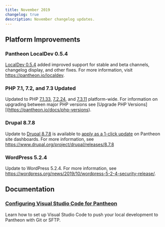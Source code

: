 ```yaml
---
title: November 2019
changelog: true
description: November changelog updates.
---
```

## Platform Improvements
### Pantheon LocalDev 0.5.4
[LocalDev 0.5.4](https://pantheon.io/localdev) added improved support for stable and beta channels, changelog display, and other fixes. For more information, visit https://pantheon.io/localdev.

<!-- excerpt -->

### PHP 7.1, 7.2, and 7.3 Updated
Updated to PHP [7.1.33](https://www.php.net/ChangeLog-7.php#7.1.33), [7.2.24](https://www.php.net/ChangeLog-7.php#7.2.24), and [7.3.11](https://www.php.net/ChangeLog-7.php#7.3.11) platform-wide. For information on upgrading between major PHP versions see [Upgrade PHP Versions][(https://pantheon.io/docs/php-versions).

### Drupal 8.7.8
Update to [Drupal 8.7.8](https://www.drupal.org/project/drupal/releases/8.7.8) is available to [apply as a 1-click update](/core-updates/) on Pantheon site dashboards.  For more information, see https://www.drupal.org/project/drupal/releases/8.7.8

### WordPress 5.2.4
Update to WordPress 5.2.4. For more information, see https://wordpress.org/news/2019/10/wordpress-5-2-4-security-release/.

## Documentation
### [Configuring Visual Studio Code for Pantheon](https://pantheon.io/docs/visual-studio-code)
Learn how to set up Visual Studio Code to push your local development to Pantheon with Git or SFTP.
